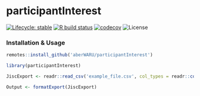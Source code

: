 # participantInterest

[![Lifecycle: stable](https://img.shields.io/badge/lifecycle-stable-brightgreen.svg)](https://lifecycle.r-lib.org/articles/stages.html#stable) [![R build status](https://github.com/aberWARU/participantInterest/workflows/R-CMD-check/badge.svg)](https://github.com/aberWARU/participantInterest/actions) [![codecov](https://codecov.io/gh/aberWARU/participantInterest/branch/master/graph/badge.svg)](https://codecov.io/gh/aberWARU/participantInterest) ![License](https://img.shields.io/badge/license-GNU%20GPL%20v3.0-blue.svg "GNU GPL v3.0")


### Installation & Usage

```R
remotes::install_github('aberWARU/participantInterest')
```


```R
library(participantInterest)

JiscExport <- readr::read_csv('example_file.csv', col_types = readr::cols())

Output <- formatExport(JiscExport)

```
